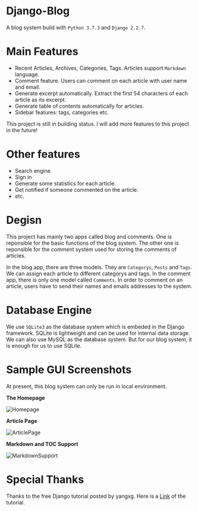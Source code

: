 # Django-Blog

A blog system build with `Python 3.7.3` and `Django 2.2.7`.

# Main Features

- Recent Articles, Archives, Categories, Tags. Articles support `Markdown` language.
- Comment feature. Users can comment on each article with user name and email.
- Generate excerpt automatically. Extract the first 54 characters of each article as its excerpt.
- Generate table of contents automatically for articles.
- Sidebar features: tags, categories etc.

This project is still in building status. I will add more features to this project in the future!

# Other features

- Search engine
- Sign in 
- Generate some statistics for each article.
- Get notified if someone commented on the article.
- etc.

# Degisn 

This project has mainly two apps called blog and comments. One is reponsible for the basic functions of the blog system. The other one is reponsible for the comment system used for storing the comments of articles. 

In the blog app, there are three models. They are `Categorys`, `Posts` and  `Tags`. We can assign each article to different categorys and tags. In the comment app, there is only one model called `Comments`. In order to comment on an article, users have to send their names and emails addresses to the system. 

# Database Engine

We use `SQLite3` as the database system which is embeded in the Django framework. SQLite is lightweight and can be used for internal data storage. We can also use MySQL as the database system. But for our blog system, it is enough for us to use SQLite.

# Sample GUI Screenshots 

At present, this blog system can only be run in local environment. 

**The Homepage**

![Homepage](https://res.cloudinary.com/dq4ytg1fv/image/upload/v1579544105/Homepage_b9txw1.png)

**Article Page**

![ArticlePage](https://res.cloudinary.com/dq4ytg1fv/image/upload/v1579544847/ArticlePage_hluvsv.png)

**Markdown and TOC Support**

![MarkdownSupport](https://res.cloudinary.com/dq4ytg1fv/image/upload/v1579544847/MarkdownSupport_kawqyd.png)

# Special Thanks

Thanks to the free Django tutorial posted by yangxg. Here is a [Link](https://github.com/HelloGitHub-Team/HelloDjango-blog-tutorial) of the tutorial. 
